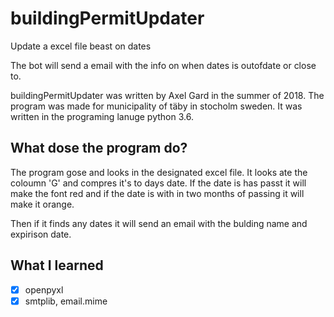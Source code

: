 # buildingPermitUpdater

Update a excel file beast on dates

The bot will send a email with the info on when dates is outofdate or close to. 

buildingPermitUpdater was written by Axel Gard in the summer of 2018.
The program was made for municipality of täby in stocholm sweden.
It was written in the programing lanuge python 3.6.

## What dose the program do?

The program gose and looks in the designated excel file.
It looks ate the coloumn 'G' and compres it's to days date.
If the date is has passt it will make the font red and if
the date is with in two months of passing it will make it orange.

Then if it finds any dates it will send an email
with the bulding name and expirison date.

## What I learned 

- [x] openpyxl
- [x] smtplib, email.mime
